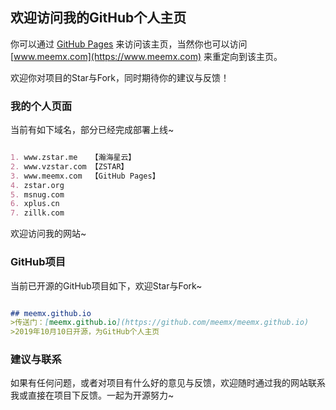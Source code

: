 ## 欢迎访问我的GitHub个人主页

你可以通过 [GitHub Pages](https://meemx.github.io) 来访问该主页，当然你也可以访问 [www.meemx.com](https://www.meemx.com) 来重定向到该主页。

欢迎你对项目的Star与Fork，同时期待你的建议与反馈！

### 我的个人页面

当前有如下域名，部分已经完成部署上线~

```markdown

1. www.zstar.me   【瀚海星云】
2. www.vzstar.com 【ZSTAR】
3. www.meemx.com  【GitHub Pages】
4. zstar.org
5. msnug.com
6. xplus.cn
7. zillk.com

```
欢迎访问我的网站~

### GitHub项目
当前已开源的GitHub项目如下，欢迎Star与Fork~

```markdown

## meemx.github.io
>传送门：[meemx.github.io](https://github.com/meemx/meemx.github.io)
>2019年10月10日开源，为GitHub个人主页

```

### 建议与联系

如果有任何问题，或者对项目有什么好的意见与反馈，欢迎随时通过我的网站联系我或直接在项目下反馈。一起为开源努力~
